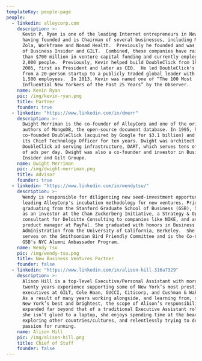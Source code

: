```yaml
---
templateKey: people-page
people:
  - linkedin: alleycorp.com
    description: >-
      Kevin P. Ryan is one of the leading Internet entrepreneurs in New York,
      having founded and is Chairman of several businesses, including MongoDB,
      Zola, Workframe and Nomad Health.  Previously he founded and was Chairman
      of Business Insider and GILT.  Combined, these companies have raised more
      than $700 million in venture capital funding and currently employ almost
      2,000 people.  Previously, Kevin helped build DoubleClick from 1996 to
      2005, first as President and later as CEO.  He led DoubleClick's growth
      from a 20-person startup to a publicly traded global leader with over
      1,500 employees.  In 2013, Kevin was named one of “The 100 Most
      Influential New Yorkers of the Past 25 Years” by the Observer.
    name: Kevin Ryan
    pic: /img/kevin-ryan.png
    title: Partner
    founder: true
  - linkedin: "https://www.linkedin.com/in/dmerr"
    description: >-
      Dwight Merriman is the co-founder of AlleyCorp and one of the original
      authors of MongoDB, the open-source document database. In 1995, he
      co-founded DoubleClick (acquired by Google for $3.1 billion) and served as
      its Chief Technology Officer for ten years. Dwight was architect of the
      DoubleClick ad serving infrastructure, DART, which serves tens of billions
      of ads per day. Dwight was also a co-founder and investor in Business
      Insider and Gilt Groupe.
    name: Dwight Merriman
    pic: /img/dwight-merriman.png
    title: Advisor
    founder: true
  - linkedin: "https://www.linkedin.com/in/wendytsu/"
    description: >-
      Wendy is responsible for diligencing new seed-investment opportunities and
      leading AlleyCorp's incubation methodology for new ventures. Prior to
      graduating from the Stanford Graduate School of Business (GSB), She worked
      as an investor at the Chan Zuckerberg Initiative, a Strategy & Operations
      consultant for Deloitte Consulting to companies like NIKE, and as a
      product manager at PayPal. She graduated with honors in Business
      Administration from the University of California, Berkeley.  She currently
      serves on the Smithsonian Bird Friendly Committee and is the Co-Chair of
      GSB's NYC Alumni Ambassador Program.
    name: Wendy Tsu
    pic: /img/wendy-tsu.png
    title: New Business Ventures Partner
    founder: false
  - linkedin: "https://www.linkedin.com/in/alison-hill-316a7329"
    description: >-
      Alison Hill is a top-level Executive/Personal Assistant with more than
      twenty years experience supporting some of New York’s most prestigious
      executives at GILT, Cole Haan, GUCCI, Citicorp, and Cushman & Wakefield.
      As a result of many years working alongside, and learning from, some of
      New York’s best and brightest, the scope of Alison’s responsibilities have
      expanded far beyond that of a traditional Executive Assistant role.  When
      she isn’t glued to a laptop, she enjoys spending time at the beach,
      exploring other countries/cultures, and relentlessly trying to develop a
      passion for running.
    name: Alison Hill
    pic: /img/alison-hill.png
    title: Chief of Stuff
    founder: false
---
```

